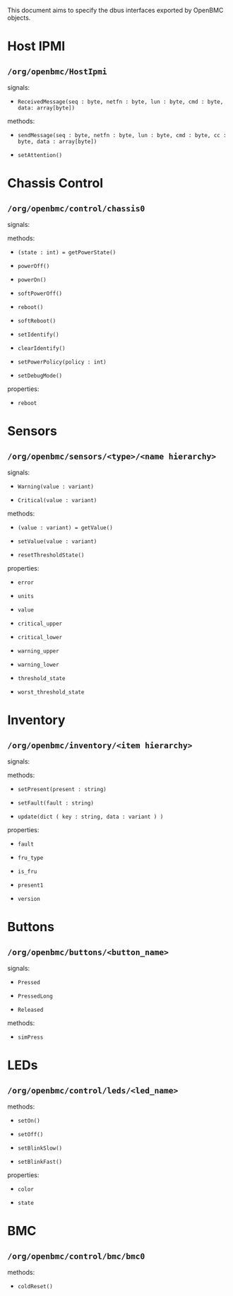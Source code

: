 
This document aims to specify the dbus interfaces exported by OpenBMC objects.

# Host IPMI

## `/org/openbmc/HostIpmi`

signals:

  *  `ReceivedMessage(seq : byte, netfn : byte, lun : byte, cmd : byte, data: array[byte])`

methods:

  *  `sendMessage(seq : byte, netfn : byte, lun : byte, cmd : byte, cc : byte, data : array[byte])`
   
  *  `setAttention()`

# Chassis Control

## `/org/openbmc/control/chassis0`

signals:


methods:

  *  `(state : int) = getPowerState()`

  *  `powerOff()`

  *  `powerOn()`

  *  `softPowerOff()`

  *  `reboot()`
  
  *  `softReboot()`

  *  `setIdentify()`

  *  `clearIdentify()`

  *  `setPowerPolicy(policy : int)`

  *  `setDebugMode()`

properties:

  *  `reboot`


# Sensors

## `/org/openbmc/sensors/<type>/<name hierarchy>`

signals:

  *  `Warning(value : variant)`

  *  `Critical(value : variant)`

methods:

  *  `(value : variant) = getValue()`

  *  `setValue(value : variant)`

  *  `resetThresholdState()`

properties:

  *  `error`

  *  `units`

  *  `value`

  *  `critical_upper`

  *  `critical_lower`

  *  `warning_upper`

  *  `warning_lower`

  *  `threshold_state`

  *  `worst_threshold_state`

# Inventory

## `/org/openbmc/inventory/<item hierarchy>`

signals:


methods:

  *  `setPresent(present : string)`

  *  `setFault(fault : string)`

  *  `update(dict ( key : string, data : variant ) )`

properties:

  *  `fault`

  *  `fru_type`

  *  `is_fru`

  *  `present1`

  *  `version`


# Buttons

## `/org/openbmc/buttons/<button_name>`

signals:

  *  `Pressed`

  *  `PressedLong`

  *  `Released`

methods:

  *  `simPress`

# LEDs

## `/org/openbmc/control/leds/<led_name>`

methods:

  *  `setOn()`

  *  `setOff()`

  *  `setBlinkSlow()`

  *  `setBlinkFast()`

properties:

  *  `color`

  *  `state`

# BMC

## `/org/openbmc/control/bmc/bmc0`

methods:

  * `coldReset()`
